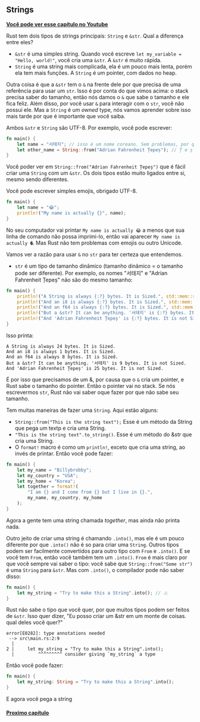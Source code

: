 ## Strings

**[Você pode ver esse capítulo no Youtube](https://youtu.be/pSyaGzGg26o)**

Rust tem dois tipos de strings principais: `String` e `&str`. Qual a diferença entre eles?

- `&str` é uma simples string. Quando você escreve `let my_variable = "Hello, world!"`, você cria uma `&str`. A `&str` é muito rápida.
- `String` é uma string mais complicada, ela é um pouco mais lenta, porém ela tem mais funções. A `String` é um pointer, com dados no heap.

Outra coisa é que a `&str` tem o `&` na frente dele por que precisa de uma referência para usar um `str`. Isso é por conta do que vimos acima: o stack precisa saber do tamanho, então nós damos o `&` que sabe o tamanho e ele fica feliz. Além disso, por você usar `&` para interagir com o `str`, você não possui ele. Mas a `String` é um _owned_ type, nós vamos aprender sobre isso mais tarde por que é importante que você saiba.

Ambos `&str` e `String` são UTF-8. Por exemplo, você pode escrever:

```rust
fn main() {
    let name = "서태지"; // isso é um nome coreano. Sem problemas, por que o &str é UTF-8.
    let other_name = String::from("Adrian Fahrenheit Țepeș"); // Ț e ș não tem problemas em UTF-8.
}
```

Você poder ver em `String::from("Adrian Fahrenheit Țepeș")` que é fácil criar uma `String` com um `&str`. Os dois tipos estão muito ligados entre si, mesmo sendo diferentes.

Você pode escrever simples emojis, obrigado UTF-8.

```rust
fn main() {
    let name = "😂";
    println!("My name is actually {}", name);
}
```

No seu computador vai printar `My name is actually 😂` a menos que sua linha de comando não possa imprimi-lo, então vai aparecer `My name is actually �`. Mas Rust não tem problemas com emojis ou outro Unicode.

Vamos ver a razão para usar `&` no `str` para ter certeza que entendemos.

- `str` é um tipo de tamanho dinâmico (tamanho dinâmico = o tamanho pode ser diferente). Por exemplo, os nomes "서태지" e "Adrian Fahrenheit Țepeș" não são do mesmo tamanho:

```rust
fn main() {
    println!("A String is always {:?} bytes. It is Sized.", std::mem::size_of::<String>()); // std::mem::size_of::<Type>() da o tamanho em bytes de um tipo
    println!("And an i8 is always {:?} bytes. It is Sized.", std::mem::size_of::<i8>());
    println!("And an f64 is always {:?} bytes. It is Sized.", std::mem::size_of::<f64>());
    println!("But a &str? It can be anything. '서태지' is {:?} bytes. It is not Sized.", std::mem::size_of_val("서태지")); // std::mem::size_of_val() da o tamanho em bytes de uma variável
    println!("And 'Adrian Fahrenheit Țepeș' is {:?} bytes. It is not Sized.", std::mem::size_of_val("Adrian Fahrenheit Țepeș"));
}
```

Isso printa:

```text
A String is always 24 bytes. It is Sized.
And an i8 is always 1 bytes. It is Sized.
And an f64 is always 8 bytes. It is Sized.
But a &str? It can be anything. '서태지' is 9 bytes. It is not Sized.
And 'Adrian Fahrenheit Țepeș' is 25 bytes. It is not Sized.
```

É por isso que precisamos de um &, por causa que o `&` cria um pointer, e Rust sabe o tamanho do pointer. Então o pointer vai no stack. Se nós escrevermos `str`, Rust não vai saber oque fazer por que não sabe seu tamanho.

Tem muitas maneiras de fazer uma `String`. Aqui estão alguns:

- `String::from("This is the string text");` Esse é um método da String que pega um textp e cria uma String.
- `"This is the string text".to_string()`. Esse é um método do &str que cria uma String.
- O `format!` macro é como um `println!`, exceto que cria uma string, ao invés de printar. Então você pode fazer:

```rust
fn main() {
    let my_name = "Billybrobby";
    let my_country = "USA";
    let my_home = "Korea";
    let together = format!(
        "I am {} and I come from {} but I live in {}.",
        my_name, my_country, my_home
    );
}
```

Agora a gente tem uma string chamada _together_, mas ainda não printa nada.

Outro jeito de criar uma string é chamando `.into()`, mas ele é um pouco diferente por que `.into()` não é so para criar uma `String`. Outros tipos podem ser facilmente convertidos para outro tipo com `From` e `.into()`. E se você tem `From`, então você também tem um `.into()`. `From` é mais claro por que você sempre vai saber o tipo: você sabe que `String::from("Some str")` é uma `String` para `&str`. Mas com `.into()`, o compilador pode não saber disso:

```rust
fn main() {
    let my_string = "Try to make this a String".into(); // ⚠️
}
```

Rust não sabe o tipo que você quer, por que muitos tipos podem ser feitos de `&str`. Isso quer dizer, "Eu posso criar um &str em um monte de coisas. qual deles você quer?"

```text
error[E0282]: type annotations needed
 --> src\main.rs:2:9
  |
2 |     let my_string = "Try to make this a String".into();
  |         ^^^^^^^^^ consider giving `my_string` a type
```

Então você pode fazer:

```rust
fn main() {
    let my_string: String = "Try to make this a String".into();
}
```

E agora você pega a string

#### [Proximo capítulo](https://github.com/justjapann/easy_rust_ptbr/blob/main/part1/const_static/const_static.md)
